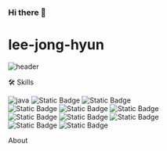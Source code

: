 ### Hi there 👋

<!--
**leejonghyun93/leejonghyun93** is a ✨ _special_ ✨ repository because its `README.md` (this file) appears on your GitHub profile.

Here are some ideas to get you started:

- 🔭 I’m currently working on ...
- 🌱 I’m currently learning ...
- 👯 I’m looking to collaborate on ...
- 🤔 I’m looking for help with ...
- 💬 Ask me about ...
- 📫 How to reach me: ...
- 😄 Pronouns: ...
- ⚡ Fun fact: ...
-->


# lee-jong-hyun
![header](https://capsule-render.vercel.app/api?type=wave&color=auto&height=300&section=header&text=backend%20developer&fontSize=90)


🛠 Skills

<img alt="java" src="https://img.shields.io/badge/JAVA-007396.svg?&style=for-the-badge&logo=Java&logoColor=white"/> <img alt="Static Badge" src="https://img.shields.io/badge/JAVASCRIPT-%23F7DF1E?style=for-the-badge&logo=javaScript&logoColor=white"> <img alt="Static Badge" src="https://img.shields.io/badge/MYSQL-%234479A1?style=for-the-badge&logo=MYSQL&logoColor=white"> <br> <img alt="Static Badge" src="https://img.shields.io/badge/HTML-%23E34F26?style=for-the-badge&logo=HTML&logoColor=white"> <img alt="Static Badge" src="https://img.shields.io/badge/CSS-%231572B6?style=for-the-badge&logo=CSS&logoColor=white"> <img alt="Static Badge" src="https://img.shields.io/badge/JQUERY-%230769AD?style=for-the-badge&logo=JQUERY&logoColor=white"> <br> <img alt="Static Badge" src="https://img.shields.io/badge/SPRING-%236DB33F?style=for-the-badge&logo=SPRING&logoColor=white"> <img alt="Static Badge" src="https://img.shields.io/badge/SPRINGBOOT-%236DB33F?style=for-the-badge&logo=SPRINGBOOT&logoColor=white"> <img alt="Static Badge" src="https://img.shields.io/badge/SPRING%20SECURITY-%236DB33F?style=for-the-badge&logo=SPRINGSECURITY&logoColor=white"> <br> <img alt="Static Badge" src="https://img.shields.io/badge/MYBATIS-%2326689A?style=for-the-badge&logo=MYBATIS&logoColor=white"> <img alt="Static Badge" src="https://img.shields.io/badge/JPA-%236DB33F?style=for-the-badge&logo=JPA&logoColor=white">

About
 


